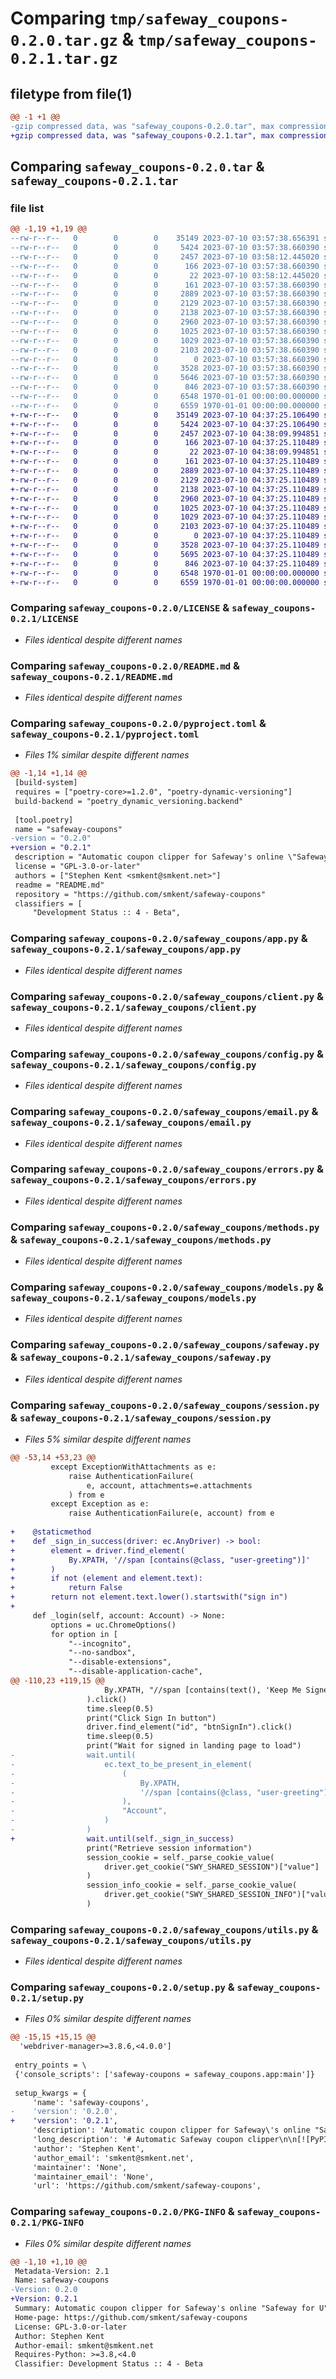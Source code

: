 # Comparing `tmp/safeway_coupons-0.2.0.tar.gz` & `tmp/safeway_coupons-0.2.1.tar.gz`

## filetype from file(1)

```diff
@@ -1 +1 @@
-gzip compressed data, was "safeway_coupons-0.2.0.tar", max compression
+gzip compressed data, was "safeway_coupons-0.2.1.tar", max compression
```

## Comparing `safeway_coupons-0.2.0.tar` & `safeway_coupons-0.2.1.tar`

### file list

```diff
@@ -1,19 +1,19 @@
--rw-r--r--   0        0        0    35149 2023-07-10 03:57:38.656391 safeway_coupons-0.2.0/LICENSE
--rw-r--r--   0        0        0     5424 2023-07-10 03:57:38.660390 safeway_coupons-0.2.0/README.md
--rw-r--r--   0        0        0     2457 2023-07-10 03:58:12.445020 safeway_coupons-0.2.0/pyproject.toml
--rw-r--r--   0        0        0      166 2023-07-10 03:57:38.660390 safeway_coupons-0.2.0/safeway_coupons/__init__.py
--rw-r--r--   0        0        0       22 2023-07-10 03:58:12.445020 safeway_coupons-0.2.0/safeway_coupons/__version__.py
--rw-r--r--   0        0        0      161 2023-07-10 03:57:38.660390 safeway_coupons-0.2.0/safeway_coupons/accounts.py
--rw-r--r--   0        0        0     2889 2023-07-10 03:57:38.660390 safeway_coupons-0.2.0/safeway_coupons/app.py
--rw-r--r--   0        0        0     2129 2023-07-10 03:57:38.660390 safeway_coupons-0.2.0/safeway_coupons/client.py
--rw-r--r--   0        0        0     2138 2023-07-10 03:57:38.660390 safeway_coupons-0.2.0/safeway_coupons/config.py
--rw-r--r--   0        0        0     2960 2023-07-10 03:57:38.660390 safeway_coupons-0.2.0/safeway_coupons/email.py
--rw-r--r--   0        0        0     1025 2023-07-10 03:57:38.660390 safeway_coupons-0.2.0/safeway_coupons/errors.py
--rw-r--r--   0        0        0     1029 2023-07-10 03:57:38.660390 safeway_coupons-0.2.0/safeway_coupons/methods.py
--rw-r--r--   0        0        0     2103 2023-07-10 03:57:38.660390 safeway_coupons-0.2.0/safeway_coupons/models.py
--rw-r--r--   0        0        0        0 2023-07-10 03:57:38.660390 safeway_coupons-0.2.0/safeway_coupons/py.typed
--rw-r--r--   0        0        0     3528 2023-07-10 03:57:38.660390 safeway_coupons-0.2.0/safeway_coupons/safeway.py
--rw-r--r--   0        0        0     5646 2023-07-10 03:57:38.660390 safeway_coupons-0.2.0/safeway_coupons/session.py
--rw-r--r--   0        0        0      846 2023-07-10 03:57:38.660390 safeway_coupons-0.2.0/safeway_coupons/utils.py
--rw-r--r--   0        0        0     6548 1970-01-01 00:00:00.000000 safeway_coupons-0.2.0/setup.py
--rw-r--r--   0        0        0     6559 1970-01-01 00:00:00.000000 safeway_coupons-0.2.0/PKG-INFO
+-rw-r--r--   0        0        0    35149 2023-07-10 04:37:25.106490 safeway_coupons-0.2.1/LICENSE
+-rw-r--r--   0        0        0     5424 2023-07-10 04:37:25.106490 safeway_coupons-0.2.1/README.md
+-rw-r--r--   0        0        0     2457 2023-07-10 04:38:09.994851 safeway_coupons-0.2.1/pyproject.toml
+-rw-r--r--   0        0        0      166 2023-07-10 04:37:25.110489 safeway_coupons-0.2.1/safeway_coupons/__init__.py
+-rw-r--r--   0        0        0       22 2023-07-10 04:38:09.994851 safeway_coupons-0.2.1/safeway_coupons/__version__.py
+-rw-r--r--   0        0        0      161 2023-07-10 04:37:25.110489 safeway_coupons-0.2.1/safeway_coupons/accounts.py
+-rw-r--r--   0        0        0     2889 2023-07-10 04:37:25.110489 safeway_coupons-0.2.1/safeway_coupons/app.py
+-rw-r--r--   0        0        0     2129 2023-07-10 04:37:25.110489 safeway_coupons-0.2.1/safeway_coupons/client.py
+-rw-r--r--   0        0        0     2138 2023-07-10 04:37:25.110489 safeway_coupons-0.2.1/safeway_coupons/config.py
+-rw-r--r--   0        0        0     2960 2023-07-10 04:37:25.110489 safeway_coupons-0.2.1/safeway_coupons/email.py
+-rw-r--r--   0        0        0     1025 2023-07-10 04:37:25.110489 safeway_coupons-0.2.1/safeway_coupons/errors.py
+-rw-r--r--   0        0        0     1029 2023-07-10 04:37:25.110489 safeway_coupons-0.2.1/safeway_coupons/methods.py
+-rw-r--r--   0        0        0     2103 2023-07-10 04:37:25.110489 safeway_coupons-0.2.1/safeway_coupons/models.py
+-rw-r--r--   0        0        0        0 2023-07-10 04:37:25.110489 safeway_coupons-0.2.1/safeway_coupons/py.typed
+-rw-r--r--   0        0        0     3528 2023-07-10 04:37:25.110489 safeway_coupons-0.2.1/safeway_coupons/safeway.py
+-rw-r--r--   0        0        0     5695 2023-07-10 04:37:25.110489 safeway_coupons-0.2.1/safeway_coupons/session.py
+-rw-r--r--   0        0        0      846 2023-07-10 04:37:25.110489 safeway_coupons-0.2.1/safeway_coupons/utils.py
+-rw-r--r--   0        0        0     6548 1970-01-01 00:00:00.000000 safeway_coupons-0.2.1/setup.py
+-rw-r--r--   0        0        0     6559 1970-01-01 00:00:00.000000 safeway_coupons-0.2.1/PKG-INFO
```

### Comparing `safeway_coupons-0.2.0/LICENSE` & `safeway_coupons-0.2.1/LICENSE`

 * *Files identical despite different names*

### Comparing `safeway_coupons-0.2.0/README.md` & `safeway_coupons-0.2.1/README.md`

 * *Files identical despite different names*

### Comparing `safeway_coupons-0.2.0/pyproject.toml` & `safeway_coupons-0.2.1/pyproject.toml`

 * *Files 1% similar despite different names*

```diff
@@ -1,14 +1,14 @@
 [build-system]
 requires = ["poetry-core>=1.2.0", "poetry-dynamic-versioning"]
 build-backend = "poetry_dynamic_versioning.backend"
 
 [tool.poetry]
 name = "safeway-coupons"
-version = "0.2.0"
+version = "0.2.1"
 description = "Automatic coupon clipper for Safeway's online \"Safeway for U\" coupons"
 license = "GPL-3.0-or-later"
 authors = ["Stephen Kent <smkent@smkent.net>"]
 readme = "README.md"
 repository = "https://github.com/smkent/safeway-coupons"
 classifiers = [
     "Development Status :: 4 - Beta",
```

### Comparing `safeway_coupons-0.2.0/safeway_coupons/app.py` & `safeway_coupons-0.2.1/safeway_coupons/app.py`

 * *Files identical despite different names*

### Comparing `safeway_coupons-0.2.0/safeway_coupons/client.py` & `safeway_coupons-0.2.1/safeway_coupons/client.py`

 * *Files identical despite different names*

### Comparing `safeway_coupons-0.2.0/safeway_coupons/config.py` & `safeway_coupons-0.2.1/safeway_coupons/config.py`

 * *Files identical despite different names*

### Comparing `safeway_coupons-0.2.0/safeway_coupons/email.py` & `safeway_coupons-0.2.1/safeway_coupons/email.py`

 * *Files identical despite different names*

### Comparing `safeway_coupons-0.2.0/safeway_coupons/errors.py` & `safeway_coupons-0.2.1/safeway_coupons/errors.py`

 * *Files identical despite different names*

### Comparing `safeway_coupons-0.2.0/safeway_coupons/methods.py` & `safeway_coupons-0.2.1/safeway_coupons/methods.py`

 * *Files identical despite different names*

### Comparing `safeway_coupons-0.2.0/safeway_coupons/models.py` & `safeway_coupons-0.2.1/safeway_coupons/models.py`

 * *Files identical despite different names*

### Comparing `safeway_coupons-0.2.0/safeway_coupons/safeway.py` & `safeway_coupons-0.2.1/safeway_coupons/safeway.py`

 * *Files identical despite different names*

### Comparing `safeway_coupons-0.2.0/safeway_coupons/session.py` & `safeway_coupons-0.2.1/safeway_coupons/session.py`

 * *Files 5% similar despite different names*

```diff
@@ -53,14 +53,23 @@
         except ExceptionWithAttachments as e:
             raise AuthenticationFailure(
                 e, account, attachments=e.attachments
             ) from e
         except Exception as e:
             raise AuthenticationFailure(e, account) from e
 
+    @staticmethod
+    def _sign_in_success(driver: ec.AnyDriver) -> bool:
+        element = driver.find_element(
+            By.XPATH, '//span [contains(@class, "user-greeting")]'
+        )
+        if not (element and element.text):
+            return False
+        return not element.text.lower().startswith("sign in")
+
     def _login(self, account: Account) -> None:
         options = uc.ChromeOptions()
         for option in [
             "--incognito",
             "--no-sandbox",
             "--disable-extensions",
             "--disable-application-cache",
@@ -110,23 +119,15 @@
                     By.XPATH, "//span [contains(text(), 'Keep Me Signed In')]"
                 ).click()
                 time.sleep(0.5)
                 print("Click Sign In button")
                 driver.find_element("id", "btnSignIn").click()
                 time.sleep(0.5)
                 print("Wait for signed in landing page to load")
-                wait.until(
-                    ec.text_to_be_present_in_element(
-                        (
-                            By.XPATH,
-                            '//span [contains(@class, "user-greeting")]',
-                        ),
-                        "Account",
-                    )
-                )
+                wait.until(self._sign_in_success)
                 print("Retrieve session information")
                 session_cookie = self._parse_cookie_value(
                     driver.get_cookie("SWY_SHARED_SESSION")["value"]
                 )
                 session_info_cookie = self._parse_cookie_value(
                     driver.get_cookie("SWY_SHARED_SESSION_INFO")["value"]
                 )
```

### Comparing `safeway_coupons-0.2.0/safeway_coupons/utils.py` & `safeway_coupons-0.2.1/safeway_coupons/utils.py`

 * *Files identical despite different names*

### Comparing `safeway_coupons-0.2.0/setup.py` & `safeway_coupons-0.2.1/setup.py`

 * *Files 0% similar despite different names*

```diff
@@ -15,15 +15,15 @@
  'webdriver-manager>=3.8.6,<4.0.0']
 
 entry_points = \
 {'console_scripts': ['safeway-coupons = safeway_coupons.app:main']}
 
 setup_kwargs = {
     'name': 'safeway-coupons',
-    'version': '0.2.0',
+    'version': '0.2.1',
     'description': 'Automatic coupon clipper for Safeway\'s online "Safeway for U" coupons',
     'long_description': '# Automatic Safeway coupon clipper\n\n[![PyPI](https://img.shields.io/pypi/v/safeway-coupons)][pypi]\n[![PyPI - Python Version](https://img.shields.io/pypi/pyversions/safeway-coupons)][pypi]\n[![Build](https://img.shields.io/github/checks-status/smkent/safeway-coupons/main?label=build)][gh-actions]\n[![codecov](https://codecov.io/gh/smkent/safeway-coupons/branch/main/graph/badge.svg)][codecov]\n[![GitHub stars](https://img.shields.io/github/stars/smkent/safeway-coupons?style=social)][repo]\n\n**safeway-coupons** is a script that will log in to an account on safeway.com,\nand attempt to select all of the "Safeway for U" electronic coupons on the site\nso they don\'t have to each be clicked manually.\n\n## Design notes\n\nSafeway\'s sign in page is protected by a web application firewall (WAF).\nsafeway-coupons performs authentication using a headless instance of Google\nChrome. Authentication may fail based on your IP\'s reputation, either by\npresenting a CAPTCHA or denying sign in attempts altogether. safeway-coupons\ncurrently does not have support for prompting the user to solve CAPTCHAs.\n\nOnce a signed in session is established, coupon clipping is performed using HTTP\nrequests via [requests][requests].\n\n## Installation and usage with Docker\n\nA Docker container is provided which runs safeway-coupons with cron. The cron\nschedule and your Safeway account details may be configured using environment\nvariables, or with an accounts file.\n\nExample `docker-compose.yaml` with configuration via environment variables:\n\n```yaml\nversion: "3.7"\n\nservices:\n  safeway-coupons:\n    image: ghcr.io/smkent/safeway-coupons:latest\n    environment:\n      CRON_SCHEDULE: "0 2 * * *"  # Run at 2:00 AM each day\n      SMTPHOST: your.smtp.host\n      SAFEWAY_ACCOUNT_USERNAME: your.safeway.account.email@example.com\n      SAFEWAY_ACCOUNT_PASSWORD: very_secret\n      SAFEWAY_ACCOUNT_MAIL_FROM: your.email@example.com\n      SAFEWAY_ACCOUNT_MAIL_TO: your.email@example.com\n    restart: unless-stopped\n```\n\nExample `docker-compose.yaml` with configuration via accounts file:\n\n```yaml\nversion: "3.7"\n\nservices:\n  safeway-coupons:\n    image: ghcr.io/smkent/safeway-coupons:latest\n    environment:\n      CRON_SCHEDULE: "0 2 * * *"  # Run at 2:00 AM each day\n      SMTPHOST: your.smtp.host\n      SAFEWAY_ACCOUNTS_FILE: /accounts_file\n    restart: unless-stopped\n    volumes:\n      - path/to/safeway_accounts_file:/accounts_file:ro\n```\n\nStart the container by running:\n\n```console\ndocker-compose up -d\n```\n\nDebugging information can be viewed in the container log:\n\n```console\ndocker-compose logs -f\n```\n\n## Installation from PyPI\n\n### Prerequisites\n\n* Google Chrome (for authentication performed via Selenium).\n* Optional: `sendmail` (for email support)\n\n### Installation\n\n[safeway-coupons is available on PyPI][pypi]:\n\n```console\npip install safeway-coupons\n```\n\n### Usage\n\nFor best results, run this program once a day or so with a cron daemon.\n\nFor full usage options, run\n\n```console\nsafeway-coupons --help\n```\n\n### Configuration\n\n**safeway-coupons** can clip coupons for one or more Safeway accounts in a\nsingle run, depending on the configuration method used.\n\nIf a sender email address is configured, a summary email will be sent for each\nSafeway account via `sendmail`. The email recipient defaults to the Safeway\naccount email address, but can be overridden for each account.\n\nAccounts are searched via the following methods in the listed order. Only one\naccount configuration method may be used at a time.\n\n#### With environment variables\n\nA single Safeway account can be configured with environment variables:\n\n* `SAFEWAY_ACCOUNT_USERNAME`: Account email address (required)\n* `SAFEWAY_ACCOUNT_PASSWORD`: Account password (required)\n* `SAFEWAY_ACCOUNT_MAIL_FROM`: Sender address for email summary\n* `SAFEWAY_ACCOUNT_MAIL_TO`: Recipient address for email summary\n\n#### With config file\n\nMultiple Safeway accounts can be provided in an ini-style config file, with a\nsection for each account. For example:\n\n```ini\nemail_sender = sender@example.com   ; optional\n\n[safeway.account@example.com]       ; required\npassword = 12345                    ; required\nnotify = your.email@example.com     ; optional\n```\n\nProvide the path to your config file using the `-c` or `--accounts-config`\noption:\n\n```console\nsafeway-coupons -c path/to/config/file\n```\n\n## Development\n\n### [Poetry][poetry] installation\n\nVia [`pipx`][pipx]:\n\n```console\npip install pipx\npipx install poetry\npipx inject poetry poetry-dynamic-versioning poetry-pre-commit-plugin\n```\n\nVia `pip`:\n\n```console\npip install poetry\npoetry self add poetry-dynamic-versioning poetry-pre-commit-plugin\n```\n\n### Development tasks\n\n* Setup: `poetry install`\n* Run static checks: `poetry run poe lint` or\n  `poetry run pre-commit run --all-files`\n* Run static checks and tests: `poetry run poe test`\n\n---\n\nCreated from [smkent/cookie-python][cookie-python] using\n[cookiecutter][cookiecutter]\n\n[codecov]: https://codecov.io/gh/smkent/safeway-coupons\n[cookie-python]: https://github.com/smkent/cookie-python\n[cookiecutter]: https://github.com/cookiecutter/cookiecutter\n[gh-actions]: https://github.com/smkent/safeway-coupons/actions?query=branch%3Amain\n[pipx]: https://pypa.github.io/pipx/\n[poetry]: https://python-poetry.org/docs/#installation\n[pypi]: https://pypi.org/project/safeway-coupons/\n[repo]: https://github.com/smkent/safeway-coupons\n[requests]: https://requests.readthedocs.io/en/latest/\n',
     'author': 'Stephen Kent',
     'author_email': 'smkent@smkent.net',
     'maintainer': 'None',
     'maintainer_email': 'None',
     'url': 'https://github.com/smkent/safeway-coupons',
```

### Comparing `safeway_coupons-0.2.0/PKG-INFO` & `safeway_coupons-0.2.1/PKG-INFO`

 * *Files 0% similar despite different names*

```diff
@@ -1,10 +1,10 @@
 Metadata-Version: 2.1
 Name: safeway-coupons
-Version: 0.2.0
+Version: 0.2.1
 Summary: Automatic coupon clipper for Safeway's online "Safeway for U" coupons
 Home-page: https://github.com/smkent/safeway-coupons
 License: GPL-3.0-or-later
 Author: Stephen Kent
 Author-email: smkent@smkent.net
 Requires-Python: >=3.8,<4.0
 Classifier: Development Status :: 4 - Beta
```


